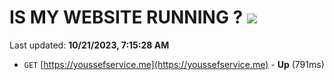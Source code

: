 # IS MY WEBSITE RUNNING ? [![](https://img.shields.io/static/v1?label=Sponsor&message=%E2%9D%A4&logo=GitHub&color=%23fe8e86)](https://github.com/sponsors/<username>)

Last updated: **10/21/2023, 7:15:28 AM**

- `GET` [https://youssefservice.me](https://youssefservice.me) - **Up** (791ms)
